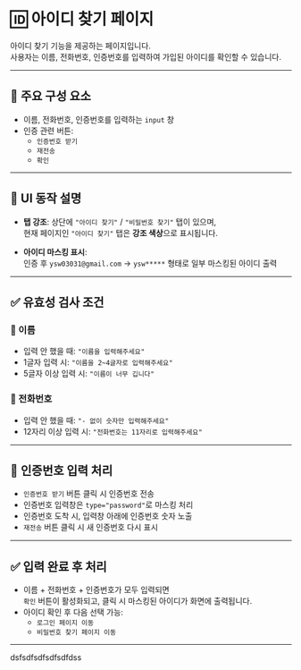 # 🆔 아이디 찾기 페이지

아이디 찾기 기능을 제공하는 페이지입니다.  
사용자는 이름, 전화번호, 인증번호를 입력하여 가입된 아이디를 확인할 수 있습니다.

---

## 📌 주요 구성 요소

- 이름, 전화번호, 인증번호를 입력하는 `input` 창
- 인증 관련 버튼:
  - `인증번호 받기`
  - `재전송`
  - `확인`

---

## 🎨 UI 동작 설명

- **탭 강조**: 상단에 `"아이디 찾기"` / `"비밀번호 찾기"` 탭이 있으며,  
  현재 페이지인 `"아이디 찾기"` 탭은 **강조 색상**으로 표시됩니다.

- **아이디 마스킹 표시**:  
  인증 후 `ysw03031@gmail.com` → `ysw*****` 형태로 일부 마스킹된 아이디 출력

---

## ✅ 유효성 검사 조건

### 🔹 이름

- 입력 안 했을 때: `"이름을 입력해주세요"`
- 1글자 입력 시: `"이름을 2~4글자로 입력해주세요"`
- 5글자 이상 입력 시: `"이름이 너무 깁니다"`

### 🔹 전화번호

- 입력 안 했을 때: `"- 없이 숫자만 입력해주세요"`
- 12자리 이상 입력 시: `"전화번호는 11자리로 입력해주세요"`

---

## 🔐 인증번호 입력 처리

- `인증번호 받기` 버튼 클릭 시 인증번호 전송
- 인증번호 입력창은 `type="password"`로 마스킹 처리
- 인증번호 도착 시, 입력창 아래에 인증번호 숫자 노출
- `재전송` 버튼 클릭 시 새 인증번호 다시 표시

---

## ✅ 입력 완료 후 처리

- 이름 + 전화번호 + 인증번호가 모두 입력되면  
  `확인` 버튼이 활성화되고, 클릭 시 마스킹된 아이디가 화면에 출력됩니다.
- 아이디 확인 후 다음 선택 가능:
  - `로그인 페이지 이동`
  - `비밀번호 찾기 페이지 이동`

---

dsfsdfsdfsdfsdfdss
